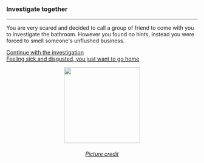 ### Investigate together
---
You are very scared and decided to call a group of friend to come with you to investigate the bathroom.
However you found no hints, instead you were forced to smell someone's unflushed business.  

[Continue with the investigation](investigation-2.md)  
[Feeling sick and disgusted, you just want to go home](../leave/leave.md)

<p align="center">
<a href='https://i.ytimg.com/vi/_bfhn9kL7gw/maxresdefault.jpg'><img width='200' src='https://i.ytimg.com/vi/_bfhn9kL7gw/maxresdefault.jpg'/></a>
</p>

<h6 align='center'>
    <a href='https://i.ytimg.com/vi/_bfhn9kL7gw/maxresdefault.jpg'>Picture credit</a>
</h6>